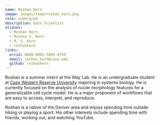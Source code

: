 ```yaml
---
name: Roshan Kern
image: images/team/roshan_kern.png
role: undergrad
description: Data Scientist
aliases:
  - Roshan Kern
  - Roshan S. Kern
  - R. S. Kern
  - roshankern
links:
  orcid: 0000-0002-5605-4759
  email: roshan.kern@case.edu
  github: roshankern
---
```


Roshan is a summer intern at the Way Lab.
He is an undergraduate student at [Case Western Reserve University](https://case.edu/) majoring in systems biology.
He is currently focused on the analysis of nuclei morphology features for a generalizable cell cycle model.
He is a major proponent of workflows that are easy to access, interpret, and reproduce.

Roshan is a native of the Denver area and enjoys spending time outside hiking or playing a sport.
His other interests include spending time with friends, working out, and watching YouTube.